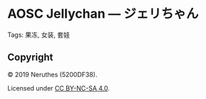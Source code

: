 # AOSC Jellychan — ジェリちゃん

Tags: 果冻, 女装, 套娃

## Copyright

© 2019 Neruthes (5200DF38).

Licensed under [CC BY-NC-SA 4.0](https://creativecommons.org/licenses/by-nc-sa/4.0/).
